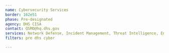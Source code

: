 ```yaml
---
name: Cybersecurity Services
border: 162e51
phase: Pre-designated
agency: DHS CISA
contact: QSMO@hq.dhs.gov
services: Network Defense, Incident Management, Threat Intelligence, Enterprise Intrusion, Detection/Prevention, Cyber Supply Chain Risk Management, Hardware/Software Asset Management, Digital Identity and Access Management, Data Protection, Mobile Security Services
filters: pre dhs cyber

---
```

